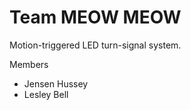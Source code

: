 
Team MEOW MEOW
========

Motion-triggered LED turn-signal system.

Members

* Jensen Hussey
* Lesley Bell

